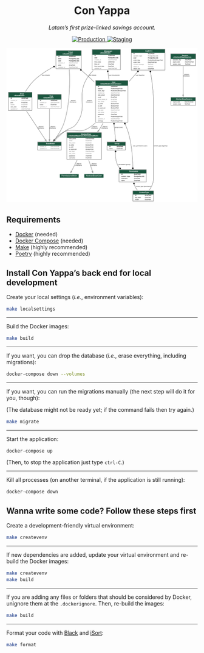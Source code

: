 <h1 align="center">Con Yappa</h1>

<p align="center">
  <em>Latam’s first prize-linked savings account.</em>
</p>

<p align="center">
  <a href="https://api.conyappa.cl/docs" target="_blank">
      <img src="https://img.shields.io/website?label=production&logo=amazon&url=https://api.conyappa.cl/docs" alt="Production">
  </a>

  <a href="https://api-staging.conyappa.cl/docs" target="_blank">
      <img src="https://img.shields.io/website?label=staging&logo=amazon&url=https://api-staging.conyappa.cl/docs" alt="Staging">
  </a>
</p>

![ER Diagram](docs/er_diagram.png "ER Diagram")

## Requirements

- [Docker](https://www.docker.com/) (needed)
- [Docker Compose](https://docs.docker.com/compose/) (needed)
- [Make](https://en.wikipedia.org/wiki/Make_(software)) (highly recommended)
- [Poetry](https://python-poetry.org/docs/) (highly recommended)

## Install Con Yappa’s back end for local development

Create your local settings (_i.e._, environment variables):

```bash
make localsettings
```

---

Build the Docker images:

```bash
make build
```

---

If you want, you can drop the database (_i.e._, erase everything, including migrations):

```bash
docker-compose down --volumes
```

---

If you want, you can run the migrations manually (the next step will do it for you, though):

(The database might not be ready yet; if the command fails then try again.)

```bash
make migrate
```

---

Start the application:

```bash
docker-compose up
```

(Then, to stop the application just type `ctrl-C`.)

---

Kill all processes (on another terminal, if the application is still running):

```bash
docker-compose down
```

## Wanna write some code? Follow these steps first

Create a development-friendly virtual environment:

```bash
make createvenv
```

---

If new dependencies are added, update your virtual environment and re-build the Docker images:

```bash
make createvenv
make build
```

---

If you are adding any files or folders that should be considered by Docker, unignore them at the `.dockerignore`. Then, re-build the images:

```bash
make build
```

---

Format your code with [Black](https://pypi.org/project/black/) and [iSort](https://pypi.org/project/isort/):

```bash
make format
```
